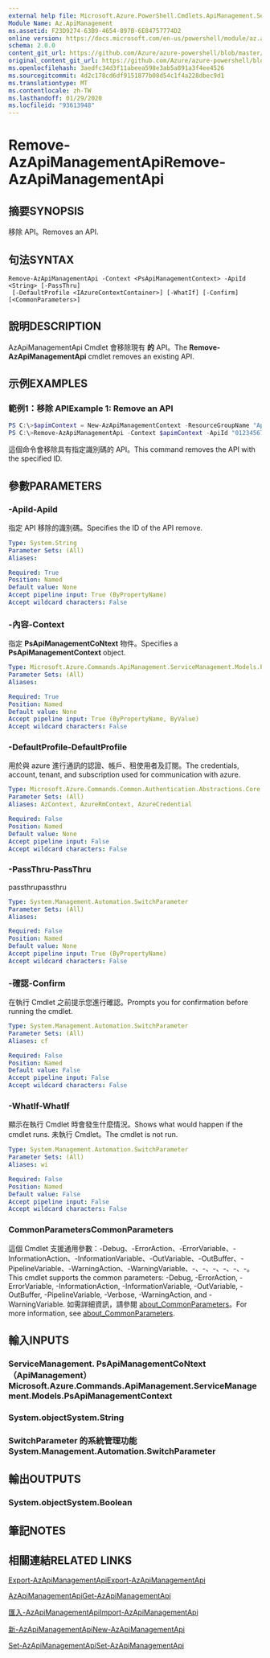 ```yaml
---
external help file: Microsoft.Azure.PowerShell.Cmdlets.ApiManagement.ServiceManagement.dll-Help.xml
Module Name: Az.ApiManagement
ms.assetid: F23D9274-63B9-4654-897B-6E84757774D2
online version: https://docs.microsoft.com/en-us/powershell/module/az.apimanagement/remove-azapimanagementapi
schema: 2.0.0
content_git_url: https://github.com/Azure/azure-powershell/blob/master/src/ApiManagement/ApiManagement/help/Remove-AzApiManagementApi.md
original_content_git_url: https://github.com/Azure/azure-powershell/blob/master/src/ApiManagement/ApiManagement/help/Remove-AzApiManagementApi.md
ms.openlocfilehash: 3aedfc34d3f11abeea598e3ab5a891a3f4ee4526
ms.sourcegitcommit: 4d2c178cd6df9151877b08d54c1f4a228dbec9d1
ms.translationtype: MT
ms.contentlocale: zh-TW
ms.lasthandoff: 01/29/2020
ms.locfileid: "93613948"
---
```

# <span data-ttu-id="2397b-101">Remove-AzApiManagementApi</span><span class="sxs-lookup"><span data-stu-id="2397b-101">Remove-AzApiManagementApi</span></span>

## <span data-ttu-id="2397b-102">摘要</span><span class="sxs-lookup"><span data-stu-id="2397b-102">SYNOPSIS</span></span>
<span data-ttu-id="2397b-103">移除 API。</span><span class="sxs-lookup"><span data-stu-id="2397b-103">Removes an API.</span></span>

## <span data-ttu-id="2397b-104">句法</span><span class="sxs-lookup"><span data-stu-id="2397b-104">SYNTAX</span></span>

```
Remove-AzApiManagementApi -Context <PsApiManagementContext> -ApiId <String> [-PassThru]
 [-DefaultProfile <IAzureContextContainer>] [-WhatIf] [-Confirm] [<CommonParameters>]
```

## <span data-ttu-id="2397b-105">說明</span><span class="sxs-lookup"><span data-stu-id="2397b-105">DESCRIPTION</span></span>
<span data-ttu-id="2397b-106">AzApiManagementApi Cmdlet 會移除現有 **的** API。</span><span class="sxs-lookup"><span data-stu-id="2397b-106">The **Remove-AzApiManagementApi** cmdlet removes an existing API.</span></span>

## <span data-ttu-id="2397b-107">示例</span><span class="sxs-lookup"><span data-stu-id="2397b-107">EXAMPLES</span></span>

### <span data-ttu-id="2397b-108">範例1：移除 API</span><span class="sxs-lookup"><span data-stu-id="2397b-108">Example 1: Remove an API</span></span>
```powershell
PS C:\>$apimContext = New-AzApiManagementContext -ResourceGroupName "Api-Default-WestUS" -ServiceName "contoso"
PS C:\>Remove-AzApiManagementApi -Context $apimContext -ApiId "0123456789"
```

<span data-ttu-id="2397b-109">這個命令會移除具有指定識別碼的 API。</span><span class="sxs-lookup"><span data-stu-id="2397b-109">This command removes the API with the specified ID.</span></span>

## <span data-ttu-id="2397b-110">參數</span><span class="sxs-lookup"><span data-stu-id="2397b-110">PARAMETERS</span></span>

### <span data-ttu-id="2397b-111">-ApiId</span><span class="sxs-lookup"><span data-stu-id="2397b-111">-ApiId</span></span>
<span data-ttu-id="2397b-112">指定 API 移除的識別碼。</span><span class="sxs-lookup"><span data-stu-id="2397b-112">Specifies the ID of the API remove.</span></span>

```yaml
Type: System.String
Parameter Sets: (All)
Aliases:

Required: True
Position: Named
Default value: None
Accept pipeline input: True (ByPropertyName)
Accept wildcard characters: False
```

### <span data-ttu-id="2397b-113">-內容</span><span class="sxs-lookup"><span data-stu-id="2397b-113">-Context</span></span>
<span data-ttu-id="2397b-114">指定 **PsApiManagementCoNtext** 物件。</span><span class="sxs-lookup"><span data-stu-id="2397b-114">Specifies a **PsApiManagementContext** object.</span></span>

```yaml
Type: Microsoft.Azure.Commands.ApiManagement.ServiceManagement.Models.PsApiManagementContext
Parameter Sets: (All)
Aliases:

Required: True
Position: Named
Default value: None
Accept pipeline input: True (ByPropertyName, ByValue)
Accept wildcard characters: False
```

### <span data-ttu-id="2397b-115">-DefaultProfile</span><span class="sxs-lookup"><span data-stu-id="2397b-115">-DefaultProfile</span></span>
<span data-ttu-id="2397b-116">用於與 azure 進行通訊的認證、帳戶、租使用者及訂閱。</span><span class="sxs-lookup"><span data-stu-id="2397b-116">The credentials, account, tenant, and subscription used for communication with azure.</span></span>

```yaml
Type: Microsoft.Azure.Commands.Common.Authentication.Abstractions.Core.IAzureContextContainer
Parameter Sets: (All)
Aliases: AzContext, AzureRmContext, AzureCredential

Required: False
Position: Named
Default value: None
Accept pipeline input: False
Accept wildcard characters: False
```

### <span data-ttu-id="2397b-117">-PassThru</span><span class="sxs-lookup"><span data-stu-id="2397b-117">-PassThru</span></span>
<span data-ttu-id="2397b-118">passthru</span><span class="sxs-lookup"><span data-stu-id="2397b-118">passthru</span></span>

```yaml
Type: System.Management.Automation.SwitchParameter
Parameter Sets: (All)
Aliases:

Required: False
Position: Named
Default value: None
Accept pipeline input: True (ByPropertyName)
Accept wildcard characters: False
```

### <span data-ttu-id="2397b-119">-確認</span><span class="sxs-lookup"><span data-stu-id="2397b-119">-Confirm</span></span>
<span data-ttu-id="2397b-120">在執行 Cmdlet 之前提示您進行確認。</span><span class="sxs-lookup"><span data-stu-id="2397b-120">Prompts you for confirmation before running the cmdlet.</span></span>

```yaml
Type: System.Management.Automation.SwitchParameter
Parameter Sets: (All)
Aliases: cf

Required: False
Position: Named
Default value: False
Accept pipeline input: False
Accept wildcard characters: False
```

### <span data-ttu-id="2397b-121">-WhatIf</span><span class="sxs-lookup"><span data-stu-id="2397b-121">-WhatIf</span></span>
<span data-ttu-id="2397b-122">顯示在執行 Cmdlet 時會發生什麼情況。</span><span class="sxs-lookup"><span data-stu-id="2397b-122">Shows what would happen if the cmdlet runs.</span></span>
<span data-ttu-id="2397b-123">未執行 Cmdlet。</span><span class="sxs-lookup"><span data-stu-id="2397b-123">The cmdlet is not run.</span></span>

```yaml
Type: System.Management.Automation.SwitchParameter
Parameter Sets: (All)
Aliases: wi

Required: False
Position: Named
Default value: False
Accept pipeline input: False
Accept wildcard characters: False
```

### <span data-ttu-id="2397b-124">CommonParameters</span><span class="sxs-lookup"><span data-stu-id="2397b-124">CommonParameters</span></span>
<span data-ttu-id="2397b-125">這個 Cmdlet 支援通用參數：-Debug、-ErrorAction、-ErrorVariable、-InformationAction、-InformationVariable、-OutVariable、-OutBuffer、-PipelineVariable、-WarningAction、-WarningVariable、-、-、-、-、-、-。</span><span class="sxs-lookup"><span data-stu-id="2397b-125">This cmdlet supports the common parameters: -Debug, -ErrorAction, -ErrorVariable, -InformationAction, -InformationVariable, -OutVariable, -OutBuffer, -PipelineVariable, -Verbose, -WarningAction, and -WarningVariable.</span></span> <span data-ttu-id="2397b-126">如需詳細資訊，請參閱 [about_CommonParameters](https://go.microsoft.com/fwlink/?LinkID=113216)。</span><span class="sxs-lookup"><span data-stu-id="2397b-126">For more information, see [about_CommonParameters](https://go.microsoft.com/fwlink/?LinkID=113216).</span></span>

## <span data-ttu-id="2397b-127">輸入</span><span class="sxs-lookup"><span data-stu-id="2397b-127">INPUTS</span></span>

### <span data-ttu-id="2397b-128">ServiceManagement. PsApiManagementCoNtext （ApiManagement）</span><span class="sxs-lookup"><span data-stu-id="2397b-128">Microsoft.Azure.Commands.ApiManagement.ServiceManagement.Models.PsApiManagementContext</span></span>

### <span data-ttu-id="2397b-129">System.object</span><span class="sxs-lookup"><span data-stu-id="2397b-129">System.String</span></span>

### <span data-ttu-id="2397b-130">SwitchParameter 的系統管理功能</span><span class="sxs-lookup"><span data-stu-id="2397b-130">System.Management.Automation.SwitchParameter</span></span>

## <span data-ttu-id="2397b-131">輸出</span><span class="sxs-lookup"><span data-stu-id="2397b-131">OUTPUTS</span></span>

### <span data-ttu-id="2397b-132">System.object</span><span class="sxs-lookup"><span data-stu-id="2397b-132">System.Boolean</span></span>

## <span data-ttu-id="2397b-133">筆記</span><span class="sxs-lookup"><span data-stu-id="2397b-133">NOTES</span></span>

## <span data-ttu-id="2397b-134">相關連結</span><span class="sxs-lookup"><span data-stu-id="2397b-134">RELATED LINKS</span></span>

[<span data-ttu-id="2397b-135">Export-AzApiManagementApi</span><span class="sxs-lookup"><span data-stu-id="2397b-135">Export-AzApiManagementApi</span></span>](./Export-AzApiManagementApi.md)

[<span data-ttu-id="2397b-136">AzApiManagementApi</span><span class="sxs-lookup"><span data-stu-id="2397b-136">Get-AzApiManagementApi</span></span>](./Get-AzApiManagementApi.md)

[<span data-ttu-id="2397b-137">匯入-AzApiManagementApi</span><span class="sxs-lookup"><span data-stu-id="2397b-137">Import-AzApiManagementApi</span></span>](./Import-AzApiManagementApi.md)

[<span data-ttu-id="2397b-138">新-AzApiManagementApi</span><span class="sxs-lookup"><span data-stu-id="2397b-138">New-AzApiManagementApi</span></span>](./New-AzApiManagementApi.md)

[<span data-ttu-id="2397b-139">Set-AzApiManagementApi</span><span class="sxs-lookup"><span data-stu-id="2397b-139">Set-AzApiManagementApi</span></span>](./Set-AzApiManagementApi.md)


